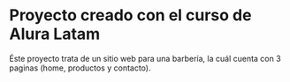 <h1>Proyecto creado con el curso de Alura Latam</h1>

Éste proyecto trata de un sitio web para una barbería, la cuál cuenta con 3 paginas (home, productos y contacto). 

